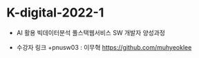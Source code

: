 # K-digital-2022-1
+ AI 활용 빅데이터분석 풀스택웹서비스 SW 개발자 양성과정
 
+ 수강자 링크 
 +pnusw03 : 이무혁 https://github.com/muhyeoklee
